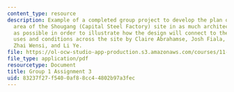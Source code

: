 ```yaml
---
content_type: resource
description: Example of a completed group project to develop the plan of the upper
  area of the Shougang (Capital Steel Factory) site in as much architectural detail
  as possible in order to illustrate how the design will connect to the different
  uses and conditions across the site by Claire Abrahamse, Josh Fiala, Christine Outram,
  Zhai Wensi, and Li Ye.
file: https://ol-ocw-studio-app-production.s3.amazonaws.com/courses/11-307-beijing-urban-design-studio-summer-2008/83237f27f5400af88cc44802b97a3fec_group1_assn3.pdf
file_type: application/pdf
resourcetype: Document
title: Group 1 Assignment 3
uid: 83237f27-f540-0af8-8cc4-4802b97a3fec
---
```

